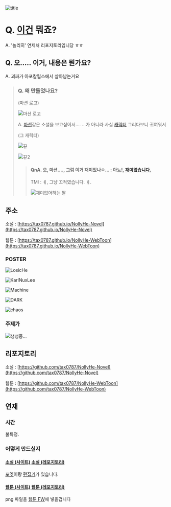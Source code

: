 ![title](./title.png)

# Q. [이건](https://github.com/Tax0787/NollyHe) 뭐죠?
A. '놀리히' 연제처 리포지토리입니당 ㅎㅎ

## Q. 오..... 이거, 내용은 뭔가요?

A. 괴짜가 아포칼립스에서 살아남는거요

> ### Q. 왜 만들었나요?
>
> (마션 로고)
>
> ![마션 로고](https://upload.wikimedia.org/wikipedia/ko/f/f1/%EB%A7%88%EC%85%98_%ED%91%9C%EC%A7%80.jpg)
> 
> A. [마션](https://ko.wikipedia.org/wiki/%ED%8C%8C%EC%9D%BC:%EB%A7%88%EC%85%98_%ED%91%9C%EC%A7%80.jpg#/media/%ED%8C%8C%EC%9D%BC:%EB%A7%88%EC%85%98_%ED%91%9C%EC%A7%80.jpg)같은 소설을 보고싶어서.... ...가 아니라 사실 [캐릭터](./KarlNuxLee.png) 그리다보니 귀여워서
>
> (그 캐릭터)
> 
> ![뀨](./뀨.png)
> 
> ![뀨2](./뀨2.png)
>
> > #### QnA. 오, 마션...., 그럼 이거 재미있나ㅇ... : 아뇨!, [재미없습니다.](https://namu.wiki/w/%EC%9E%90%ED%95%99)
> >
> > TMI : ㅖ, 그냥 끄적였습니다. ㅖ.
> >
> > ![재미없어하는 짤](https://mblogthumb-phinf.pstatic.net/MjAxNzA1MzBfNTEg/MDAxNDk2MTM1NjUwNTEy.y5vUSWEPnncb_pk6Ijzn4LXOzekNsCFbC8f7wd0PnT0g.VaLNxN379eJekXZo2ibFwdspFWq4bMLlBsapGr4z9Z8g.JPEG.anbs387921/2017-05-30_18-09-30.jpg?type=w800)

## 주소

소설 : [https://tax0787.github.io/NollyHe-Novel](https://tax0787.github.io/NollyHe-Novel)

웹툰 : [https://tax0787.github.io/NollyHe-WebToon](https://tax0787.github.io/NollyHe-WebToon)

### POSTER

![LosicHe](./LosicHe.png)

![KarlNuxLee](./KarlNuxLee.png)

![Machine](./Machine.png)

![DARK](./DARK.png)

![chaos](./chaos.png)

### 주제가

![생성중...](https://thebackend-community-bucket.s3.dualstack.ap-northeast-2.amazonaws.com/original/1X/bca356f59a658cfdd76cd708c7737c4df0af930f.png)

## 리포지토리

소설 : [https://github.com/tax0787/NollyHe-Novel](https://github.com/tax0787/NollyHe-Novel)

웹툰 : [https://github.com/tax0787/NollyHe-WebToon](https://github.com/tax0787/NollyHe-WebToon)

## 연재

### 시간

불특정.

### 어떻게 만드실지

#### [소설 (사이트)](https://Tax0787.github.io/NollyHe-Novel) [소설 (레포지토리)](https://github.com/Tax0787/NollyHe-Novel)

[포멧](https://github.com/Tax0787/NollyHe-Novel/blob/main/mn_format.py)이랑 [편집기](https://github.com/Tax0787/NollyHe-Novel/blob/main/editer.py)가 있습니다.

#### [웹툰 (사이트)](https://Tax0787.github.io/NollyHe-WebToon) [웹툰 (레포지토리) ](https://github.com/Tax0787/NollyHe-WebToon)

png 파일을 [웹툰 FW](https://github.com/Tax0787/NollyHe-WebToon/blob/main/main.py)에 넣을겁니다
